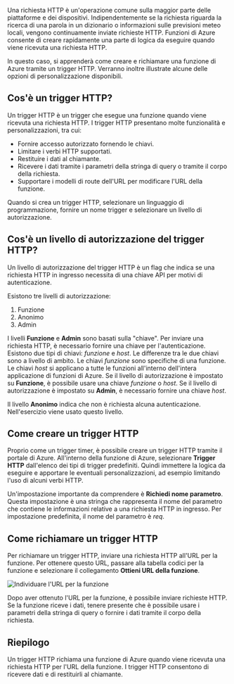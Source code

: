 Una richiesta HTTP è un'operazione comune sulla maggior parte delle piattaforme e dei dispositivi. Indipendentemente se la richiesta riguarda la ricerca di una parola in un dizionario o informazioni sulle previsioni meteo locali, vengono continuamente inviate richieste HTTP. Funzioni di Azure consente di creare rapidamente una parte di logica da eseguire quando viene ricevuta una richiesta HTTP.  

In questo caso, si apprenderà come creare e richiamare una funzione di Azure tramite un trigger HTTP. Verranno inoltre illustrate alcune delle opzioni di personalizzazione disponibili.

## <a name="what-is-an-http-trigger"></a>Cos'è un trigger HTTP?

Un trigger HTTP è un trigger che esegue una funzione quando viene ricevuta una richiesta HTTP. I trigger HTTP presentano molte funzionalità e personalizzazioni, tra cui:

- Fornire accesso autorizzato fornendo le chiavi.
- Limitare i verbi HTTP supportati.
- Restituire i dati al chiamante.
- Ricevere i dati tramite i parametri della stringa di query o tramite il corpo della richiesta.
- Supportare i modelli di route dell'URL per modificare l'URL della funzione.

Quando si crea un trigger HTTP, selezionare un linguaggio di programmazione, fornire un nome trigger e selezionare un livello di autorizzazione.

## <a name="what-is-an-http-trigger-authorization-level"></a>Cos'è un livello di autorizzazione del trigger HTTP?

Un livello di autorizzazione del trigger HTTP è un flag che indica se una richiesta HTTP in ingresso necessita di una chiave API per motivi di autenticazione.

Esistono tre livelli di autorizzazione:

1. Funzione
2. Anonimo
3. Admin

I livelli **Funzione** e **Admin** sono basati sulla "chiave". Per inviare una richiesta HTTP, è necessario fornire una chiave per l'autenticazione. Esistono due tipi di chiavi: *funzione* e *host*. Le differenze tra le due chiavi sono a livello di ambito. Le chiavi *funzione* sono specifiche di una funzione. Le chiavi *host* si applicano a tutte le funzioni all'interno dell'intera applicazione di funzioni di Azure. Se il livello di autorizzazione è impostato su **Funzione**, è possibile usare una chiave *funzione* o *host*. Se il livello di autorizzazione è impostato su **Admin**, è necessario fornire una chiave *host*.

Il livello **Anonimo** indica che non è richiesta alcuna autenticazione. Nell'esercizio viene usato questo livello.

## <a name="how-to-create-an-http-trigger"></a>Come creare un trigger HTTP

Proprio come un trigger timer, è possibile creare un trigger HTTP tramite il portale di Azure. All'interno della funzione di Azure, selezionare **Trigger HTTP** dall'elenco dei tipi di trigger predefiniti. Quindi immettere la logica da eseguire e apportare le eventuali personalizzazioni, ad esempio limitando l'uso di alcuni verbi HTTP. 

Un'impostazione importante da comprendere è **Richiedi nome parametro**. Questa impostazione è una stringa che rappresenta il nome del parametro che contiene le informazioni relative a una richiesta HTTP in ingresso. Per impostazione predefinita, il nome del parametro è *req*.

## <a name="how-to-invoke-an-http-trigger"></a>Come richiamare un trigger HTTP

Per richiamare un trigger HTTP, inviare una richiesta HTTP all'URL per la funzione. Per ottenere questo URL, passare alla tabella codici per la funzione e selezionare il collegamento **Ottieni URL della funzione**.

![Individuare l'URL per la funzione](../media-drafts/5-function-url.png)

Dopo aver ottenuto l'URL per la funzione, è possibile inviare richieste HTTP. Se la funzione riceve i dati, tenere presente che è possibile usare i parametri della stringa di query o fornire i dati tramite il corpo della richiesta.

## <a name="summary"></a>Riepilogo

Un trigger HTTP richiama una funzione di Azure quando viene ricevuta una richiesta HTTP per l'URL della funzione. I trigger HTTP consentono di ricevere dati e di restituirli al chiamante.
